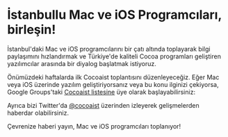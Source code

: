 İstanbullu Mac ve iOS Programcıları, birleşin!
==============================================

İstanbul'daki Mac ve iOS programcılarını bir çatı altında toplayarak bilgi 
paylaşımını hızlandırmak ve Türkiye'de kaliteli Cocoa programları geliştiren 
yazılımcılar arasında bir diyalog başlatmak istiyoruz.

Önümüzdeki haftalarda ilk Cocoaist toplantısını düzenleyeceğiz. Eğer Mac veya 
iOS üzerinde yazılım geliştiriyorsanız veya bu konu ilginizi çekiyorsa, 
Google Groups'taki [Cocoaist listesine](https://groups.google.com/forum/?fromgroups#!forum/cocoaist) 
üye olarak başlayabilirsiniz:

Ayrıca bizi Twitter'da [@cocoaist](https://twitter.com/#!cocoaist) üzerinden 
izleyerek gelişmelerden haberdar olabilirsiniz.

Çevrenize haberi yayın, Mac ve iOS programcıları toplanıyor!
